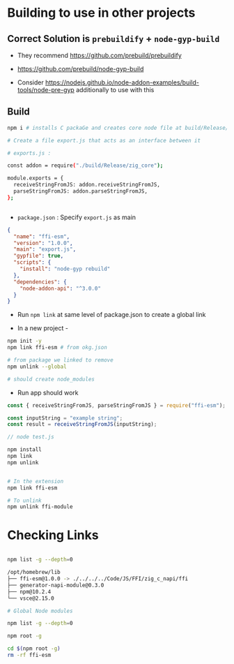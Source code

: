 # Building to use in other projects

## Correct Solution is `prebuildify` + `node-gyp-build`

- They recommend https://github.com/prebuild/prebuildify

- https://github.com/prebuild/node-gyp-build

- Consider https://nodejs.github.io/node-addon-examples/build-tools/node-pre-gyp additionally to use with this

## Build

```bash
npm i # installs C packaGe and creates core node file at build/Release/zig_core

# Create a file export.js that acts as an interface between it

# exports.js :

const addon = require("./build/Release/zig_core");

module.exports = {
  receiveStringFromJS: addon.receiveStringFromJS,
  parseStringFromJS: addon.parseStringFromJS,
};



```

- `package.json` : Specify `export.js` as main

```json
{
  "name": "ffi-esm",
  "version": "1.0.0",
  "main": "export.js",
  "gypfile": true,
  "scripts": {
    "install": "node-gyp rebuild"
  },
  "dependencies": {
    "node-addon-api": "^3.0.0"
  }
}
```

- Run `npm link` at same level of package.json to create a global link

- In a new project -

```bash
npm init -y
npm link ffi-esm # from okg.json

# from package we linked to remove
npm unlink --global

# should create node_modules
```

- Run app should work

```js
const { receiveStringFromJS, parseStringFromJS } = require("ffi-esm");

const inputString = "example string";
const result = receiveStringFromJS(inputString);

// node test.js
```

```bash
npm install
npm link
npm unlink


# In the extension
npm link ffi-esm

# To unlink
npm unlink ffi-module


```

# Checking Links

```bash

npm list -g --depth=0

/opt/homebrew/lib
├── ffi-esm@1.0.0 -> ./../../../Code/JS/FFI/zig_c_napi/ffi
├── generator-napi-module@0.3.0
├── npm@10.2.4
└── vsce@2.15.0

# Global Node modules

npm list -g --depth=0

npm root -g

cd $(npm root -g)
rm -rf ffi-esm

```
